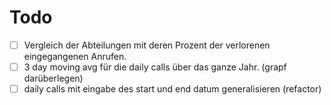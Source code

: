 # Todo

- [ ] Vergleich der Abteilungen mit deren Prozent der verlorenen eingegangenen Anrufen.
- [ ] 3 day moving avg für die daily calls über das ganze Jahr. (grapf darüberlegen)
- [ ] daily calls mit eingabe des start und end datum generalisieren (refactor)